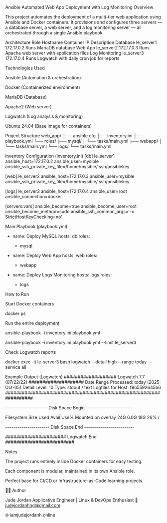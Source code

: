 Ansible Automated Web App Deployment with Log Monitoring
Overview

This project automates the deployment of a multi-tier web application using Ansible and Docker containers.
It provisions and configures three servers — a database server, a web server, and a log monitoring server — all orchestrated through a single Ansible playbook.

Architecture
Role	Hostname	Container IP	Description
Database	le_server1	172.17.0.2	Runs MariaDB database
Web App	le_server2	172.17.0.3	Runs Apache web server with application files
Log Monitoring	le_server3	172.17.0.4	Runs Logwatch with daily cron job for reports

Technologies Used

Ansible (Automation & orchestration)

Docker (Containerized environment)

MariaDB (Database)

Apache2 (Web server)

Logwatch (Log analysis & monitoring)

Ubuntu 24.04 (Base image for containers)

Project Structure
web_app/
├── ansible.cfg
├── inventory.ini
├── playbook.yml
└── roles/
    ├── mysql/
    │   └── tasks/main.yml
    ├── webapp/
    │   └── tasks/main.yml
    └── logs/
        └── tasks/main.yml

Inventory Configuration (inventory.ini)
[db]
le_server1 ansible_host=172.17.0.2 ansible_user=mysible ansible_ssh_private_key_file=/home/mysible/.ssh/ansiblekey

[web]
le_server2 ansible_host=172.17.0.3 ansible_user=mysible ansible_ssh_private_key_file=/home/mysible/.ssh/ansiblekey

[logs]
le_server3 ansible_host=172.17.0.4 ansible_user=root ansible_connection=docker

[servers:vars]
ansible_become=true
ansible_become_user=root
ansible_become_method=sudo
ansible_ssh_common_args='-o StrictHostKeyChecking=no'

Main Playbook (playbook.yml)
- name: Deploy MySQL
  hosts: db
  roles:
    - mysql

- name: Deploy Web App
  hosts: web
  roles:
    - webapp

- name: Deploy Logs Monitoring
  hosts: logs
  roles:
    - logs

How to Run

Start Docker containers

docker ps


Run the entire deployment

ansible-playbook -i inventory.ini playbook.yml


ansible-playbook -i inventory.ini playbook.yml --limit le_server3


Check Logwatch reports

docker exec -it le-server3 bash
logwatch --detail high --range today --service all

Example Output (Logwatch)
################### Logwatch 7.7 (07/22/22) ####################
       Date Range Processed: today (2025-Oct-05)
       Detail Level: 10
       Type: stdout / text
       Logfiles for Host: f9b5592645b6
##################################################################

--------------------- Disk Space Begin ------------------------

Filesystem      Size  Used Avail Use% Mounted on
overlay          24G  6.0G   18G  26% /

---------------------- Disk Space End -------------------------

###################### Logwatch End #########################

Notes

The project runs entirely inside Docker containers for easy testing.

Each component is modular, maintained in its own Ansible role.

Perfect base for CI/CD or Infrastructure-as-Code learning projects.

👨‍💻 Author

Jude Jordan 
Applicative Engineer | Linux & DevOps Enthusiast
📧 judejordanhng@gmail.com

🌐 iamjudejordanh.online
